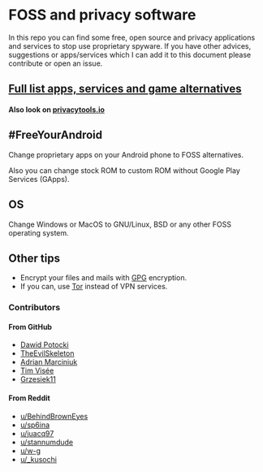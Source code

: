 # FOSS and privacy software

In this repo you can find some free, open source and privacy applications and services to stop use proprietary spyware. If you have other advices, suggestions or apps/services which I can add it to this document please contribute or open an issue.

## [Full list apps, services and game alternatives](./list.md)

#### Also look on [privacytools.io](https://privacytools.io)

## #FreeYourAndroid

Change proprietary apps on your Android phone to FOSS alternatives.

Also you can change stock ROM to custom ROM without Google Play Services (GApps).

## OS

Change Windows or MacOS to GNU/Linux, BSD or any other FOSS operating system.

## Other tips

* Encrypt your files and mails with [GPG](https://gnupg.org/) encryption.
* If you can, use [Tor](https://www.torproject.org/) instead of VPN services.

### Contributors

#### From GitHub

* [Dawid Potocki](https://github.com/dawidpotocki)
* [TheEvilSkeleton](https://github.com/TheEvilSkeleton)
* [Adrian Marciniuk](https://github.com/xXBlackMaskXx)
* [Tim Visée](https://github.com/timvisee)
* [Grzesiek11](https://github.com/jedenastka)

#### From Reddit

* [u/BehindBrownEyes](https://reddit.com/u/BehindBrownEyes)
* [u/sp6ina](https://reddit.com/u/sp6ina)
* [u/juacq97](https://reddit.com/u/juacq97)
* [u/stannumdude](https://reddit.com/u/stannumdude)
* [u/w-g](https://reddit.com/u/w-g)
* [u/\_kusochi](https://reddit.com/u/_kusochi)
